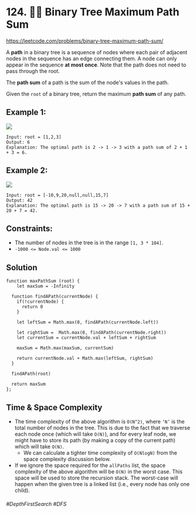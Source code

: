 # 124. 👩‍🦯  Binary Tree Maximum Path Sum
https://leetcode.com/problems/binary-tree-maximum-path-sum/

A <b>path</b> in a binary tree is a sequence of nodes where each pair of adjacent nodes in the sequence has an edge connecting them. A node can only appear in the sequence <b>at most once</b>. Note that the path does not need to pass through the root.

The <b>path sum</b> of a path is the sum of the node's values in the path.

Given the `root` of a binary tree, return the maximum <b>path sum</b> of any path.

## Example 1:
![](https://assets.leetcode.com/uploads/2020/10/13/exx1.jpg)
````
Input: root = [1,2,3]
Output: 6
Explanation: The optimal path is 2 -> 1 -> 3 with a path sum of 2 + 1 + 3 = 6.
````
## Example 2:
![](https://assets.leetcode.com/uploads/2020/10/13/exx2.jpg)
````
Input: root = [-10,9,20,null,null,15,7]
Output: 42
Explanation: The optimal path is 15 -> 20 -> 7 with a path sum of 15 + 20 + 7 = 42.
````

## Constraints:
- The number of nodes in the tree is in the range `[1, 3 * 104]`.
- `-1000 <= Node.val <= 1000`

## Solution 
````
function maxPathSum (root) {
    let maxSum = -Infinity
  
  function findAPath(currentNode) {
    if(!currentNode) {
      return 0
    }

    let leftSum = Math.max(0, findAPath(currentNode.left))
    
    let rightSum =  Math.max(0, findAPath(currentNode.right))
    let currentSum = currentNode.val + leftSum + rightSum
    
    maxSum = Math.max(maxSum, currentSum)
    
    return currentNode.val + Math.max(leftSum, rightSum)
  }
  
  findAPath(root)
  
  return maxSum 
};
````

## Time & Space Complexity
- The time complexity of the above algorithm is `O(N^2)`, where `‘N’` is the total number of nodes in the tree. This is due to the fact that we traverse each node once (which will take `O(N)`), and for every leaf node, we might have to store its path (by making a copy of the current path) which will take `O(N)`.
  - We can calculate a tighter time complexity of `O(NlogN)` from the space complexity discussion below.
- If we ignore the space required for the `allPaths` list, the space complexity of the above algorithm will be `O(N)` in the worst case. This space will be used to store the recursion stack. The worst-case will happen when the given tree is a linked list (i.e., every node has only one child).

###### #DepthFirstSearch #DFS
